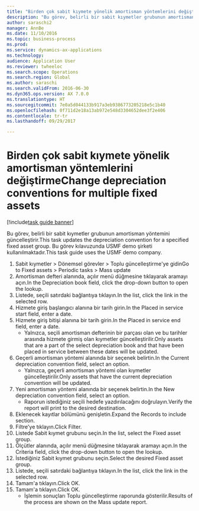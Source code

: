 ```yaml
--- 
title: "Birden çok sabit kıymete yönelik amortisman yöntemlerini değiştirme"
description: "Bu görev, belirli bir sabit kıymetler grubunun amortisman yöntemini güncelleştirir."
author: saraschi2
manager: AnnBe
ms.date: 11/10/2016
ms.topic: business-process
ms.prod: 
ms.service: dynamics-ax-applications
ms.technology: 
audience: Application User
ms.reviewer: twheeloc
ms.search.scope: Operations
ms.search.region: Global
ms.author: saraschi
ms.search.validFrom: 2016-06-30
ms.dyn365.ops.version: AX 7.0.0
ms.translationtype: HT
ms.sourcegitcommit: 7e0a5d044133b917a3eb9386773205218e5c1b40
ms.openlocfilehash: 0f711d2e18a13ab972e548d3304652dee3f2e406
ms.contentlocale: tr-tr
ms.lasthandoff: 09/29/2017

---
```

# <a name="change-depreciation-conventions-for-multiple-fixed-assets"></a><span data-ttu-id="a2e97-103">Birden çok sabit kıymete yönelik amortisman yöntemlerini değiştirme</span><span class="sxs-lookup"><span data-stu-id="a2e97-103">Change depreciation conventions for multiple fixed assets</span></span>

[!include[task guide banner](../../includes/task-guide-banner.md)]

<span data-ttu-id="a2e97-104">Bu görev, belirli bir sabit kıymetler grubunun amortisman yöntemini güncelleştirir.</span><span class="sxs-lookup"><span data-stu-id="a2e97-104">This task updates the depreciation convention for a specified fixed asset group.</span></span> <span data-ttu-id="a2e97-105">Bu görev kılavuzunda USMF demo şirketi kullanılmaktadır.</span><span class="sxs-lookup"><span data-stu-id="a2e97-105">This task guide uses the USMF demo company.</span></span>

1. <span data-ttu-id="a2e97-106">Sabit kıymetler > Dönemsel görevler > Toplu güncelleştirme'ye gidin</span><span class="sxs-lookup"><span data-stu-id="a2e97-106">Go to Fixed assets > Periodic tasks > Mass update</span></span>
2. <span data-ttu-id="a2e97-107">Amortisman defteri alanında, açılır menü düğmesine tıklayarak aramayı açın.</span><span class="sxs-lookup"><span data-stu-id="a2e97-107">In the Depreciation book field, click the drop-down button to open the lookup.</span></span>
3. <span data-ttu-id="a2e97-108">Listede, seçili satırdaki bağlantıya tıklayın.</span><span class="sxs-lookup"><span data-stu-id="a2e97-108">In the list, click the link in the selected row.</span></span>
4. <span data-ttu-id="a2e97-109">Hizmete giriş başlangıcı alanına bir tarih girin.</span><span class="sxs-lookup"><span data-stu-id="a2e97-109">In the Placed in service start field, enter a date.</span></span>
5. <span data-ttu-id="a2e97-110">Hizmete giriş bitişi alanına bir tarih girin.</span><span class="sxs-lookup"><span data-stu-id="a2e97-110">In the Placed in service end field, enter a date.</span></span>
    * <span data-ttu-id="a2e97-111">Yalnızca, seçili amortisman defterinin bir parçası olan ve bu tarihler arasında hizmete girmiş olan kıymetler güncelleştirilir.</span><span class="sxs-lookup"><span data-stu-id="a2e97-111">Only assets that are a part of the select depreciation book and that have been placed in service between these dates will be updated.</span></span>  
6. <span data-ttu-id="a2e97-112">Geçerli amortisman yöntemi alanında bir seçenek belirtin.</span><span class="sxs-lookup"><span data-stu-id="a2e97-112">In the Current depreciation convention field, select an option.</span></span>
    * <span data-ttu-id="a2e97-113">Yalnızca, geçerli amortisman yöntemi olan kıymetler güncelleştirilir.</span><span class="sxs-lookup"><span data-stu-id="a2e97-113">Only assets that have the current depreciation convention will be updated.</span></span>  
7. <span data-ttu-id="a2e97-114">Yeni amortisman yöntemi alanında bir seçenek belirtin.</span><span class="sxs-lookup"><span data-stu-id="a2e97-114">In the New depreciation convention field, select an option.</span></span>
    * <span data-ttu-id="a2e97-115">Raporun istediğiniz seçili hedefe yazdırılacağını doğrulayın.</span><span class="sxs-lookup"><span data-stu-id="a2e97-115">Verify the report will print to the desired destination.</span></span>  
8. <span data-ttu-id="a2e97-116">Eklenecek kayıtlar bölümünü genişletin.</span><span class="sxs-lookup"><span data-stu-id="a2e97-116">Expand the Records to include section.</span></span>
9. <span data-ttu-id="a2e97-117">Filtre'ye tıklayın.</span><span class="sxs-lookup"><span data-stu-id="a2e97-117">Click Filter.</span></span>
10. <span data-ttu-id="a2e97-118">Listede Sabit kıymet grubunu seçin.</span><span class="sxs-lookup"><span data-stu-id="a2e97-118">In the list, select the Fixed asset group.</span></span>
11. <span data-ttu-id="a2e97-119">Ölçütler alanında, açılır menü düğmesine tıklayarak aramayı açın.</span><span class="sxs-lookup"><span data-stu-id="a2e97-119">In the Criteria field, click the drop-down button to open the lookup.</span></span>
12. <span data-ttu-id="a2e97-120">İstediğiniz Sabit kıymet grubunu seçin.</span><span class="sxs-lookup"><span data-stu-id="a2e97-120">Select the desired Fixed asset group.</span></span>
13. <span data-ttu-id="a2e97-121">Listede, seçili satırdaki bağlantıya tıklayın.</span><span class="sxs-lookup"><span data-stu-id="a2e97-121">In the list, click the link in the selected row.</span></span>
14. <span data-ttu-id="a2e97-122">Tamam'a tıklayın.</span><span class="sxs-lookup"><span data-stu-id="a2e97-122">Click OK.</span></span>
15. <span data-ttu-id="a2e97-123">Tamam'a tıklayın.</span><span class="sxs-lookup"><span data-stu-id="a2e97-123">Click OK.</span></span>
    *  <span data-ttu-id="a2e97-124">İşlemin sonuçları Toplu güncelleştirme raporunda gösterilir.</span><span class="sxs-lookup"><span data-stu-id="a2e97-124">Results of the process are shown on the Mass update report.</span></span>     



